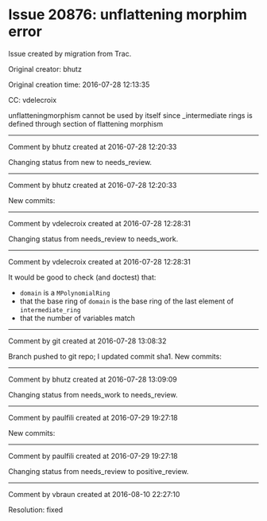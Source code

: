 # Issue 20876: unflattening morphim error

Issue created by migration from Trac.

Original creator: bhutz

Original creation time: 2016-07-28 12:13:35

CC:  vdelecroix

unflatteningmorphism cannot be used by itself since _intermediate rings is defined through section of flattening morphism


---

Comment by bhutz created at 2016-07-28 12:20:33

Changing status from new to needs_review.


---

Comment by bhutz created at 2016-07-28 12:20:33

New commits:


---

Comment by vdelecroix created at 2016-07-28 12:28:31

Changing status from needs_review to needs_work.


---

Comment by vdelecroix created at 2016-07-28 12:28:31

It would be good to check (and doctest) that:
- `domain` is a `MPolynomialRing`
- that the base ring of `domain` is the base ring of the last element of `intermediate_ring`
- that the number of variables match


---

Comment by git created at 2016-07-28 13:08:32

Branch pushed to git repo; I updated commit sha1. New commits:


---

Comment by bhutz created at 2016-07-28 13:09:09

Changing status from needs_work to needs_review.


---

Comment by paulfili created at 2016-07-29 19:27:18

New commits:


---

Comment by paulfili created at 2016-07-29 19:27:18

Changing status from needs_review to positive_review.


---

Comment by vbraun created at 2016-08-10 22:27:10

Resolution: fixed
